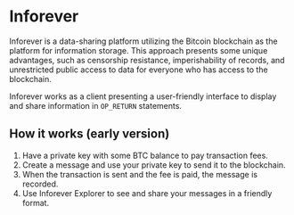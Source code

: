# Inforever

Inforever is a data-sharing platform utilizing the Bitcoin blockchain as the platform for information storage. This approach presents some unique advantages, such as censorship resistance, imperishability of records, and unrestricted public access to data for everyone who has access to the blockchain.

Inforever works as a client presenting a user-friendly interface to display and share information in ```OP_RETURN``` statements.

## How it works (early version)
1. Have a private key with some BTC balance to pay transaction fees.
2. Create a message and use your private key to send it to the blockchain.
3. When the transaction is sent and the fee is paid, the message is recorded.
4. Use Inforever Explorer to see and share your messages in a friendly format.
